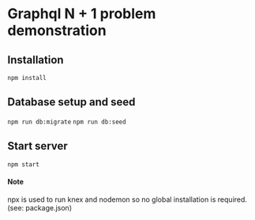 # Graphql N + 1 problem demonstration

## Installation

`npm install`

## Database setup and seed

`npm run db:migrate`
`npm run db:seed`

## Start server

`npm start`

#### Note

npx is used to run knex and nodemon so no global installation is required. (see: package.json)
